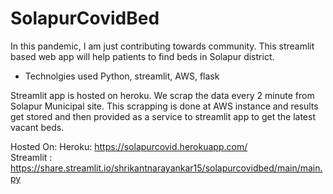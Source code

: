 ﻿# SolapurCovidBed
In this pandemic, I am just contributing towards community. This streamlit based web app will help patients to find beds in Solapur district.

- Technolgies used
  Python, streamlit, AWS, flask

Streamlit app is hosted on heroku. We scrap the data every 2 minute from Solapur Municipal site. This scrapping is done at AWS instance and results get stored and then provided as a service to streamlit app to get the latest vacant beds.

Hosted On:
Heroku: https://solapurcovid.herokuapp.com/<br>
Streamlit : https://share.streamlit.io/shrikantnarayankar15/solapurcovidbed/main/main.py
